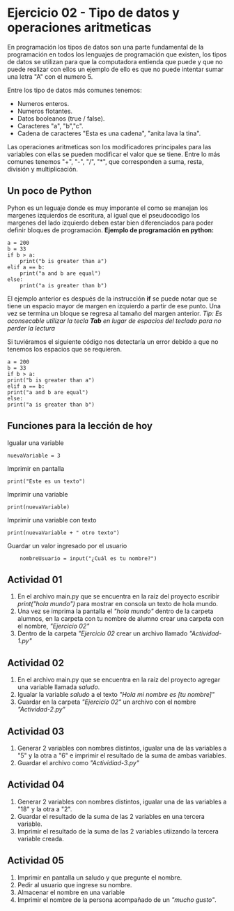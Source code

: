 

# Ejercicio 02 - Tipo de datos y operaciones aritmeticas

En programación los tipos de datos son una parte fundamental de la programación en todos los lenguajes de programación que existen, los tipos de datos se utilizan para que la computadora entienda que puede y que no puede realizar con ellos un ejemplo de ello es que no puede intentar sumar una letra "A" con el numero 5. 

Entre los tipo de datos más comunes tenemos: 
-  Numeros enteros.
-  Numeros flotantes.
-  Datos booleanos (true / false).
-  Caracteres "a", "b","c".
-  Cadena de caracteres "Esta es una cadena", "anita lava la tina".

Las operaciones aritmeticas son los modificadores principales para las variables con ellas se pueden modificar el valor que se tiene. Entre lo más comunes tenemos "+", "-", "/", "\*", que corresponden a suma, resta, división y multiplicación.  
## Un poco de Python
Pyhon es un leguaje donde es muy imporante el como se manejan los margenes izquierdos de escritura, al igual que el pseudocodigo los margenes del lado izquierdo deben estar bien diferenciados para poder definir bloques de programación. **Ejemplo de programación en python:**

    a = 200  
    b = 33  
    if b > a:  
	    print("b is greater than a")  
    elif a == b:  
	    print("a and b are equal")  
    else:  
	    print("a is greater than b")
	    
El ejemplo anterior  es después de la instrucción **if** se puede notar que se tiene un espacio mayor de margen en izquierdo a partir de ese punto. Una vez se termina un bloque se regresa al tamaño del margen anterior. *Tip: Es aconsecable utilizar la tecla **Tab** en lugar de espacios del teclado para no perder la lectura*

Si tuviéramos el siguiente código nos detectaría un error debido a que no tenemos los espacios que se requieren. 

    a = 200  
    b = 33  
    if b > a:  
    print("b is greater than a")  
    elif a == b:  
    print("a and b are equal")  
    else:  
    print("a is greater than b")
    	    
## Funciones para la lección de hoy
Igualar una variable

    nuevaVariable = 3
Imprimir en pantalla

    print("Este es un texto")
Imprimir una variable

    print(nuevaVariable)
Imprimir una variable con texto

    print(nuevaVariable + " otro texto")
Guardar un valor ingresado por el usuario

	    nombreUsuario = input("¿Cuál es tu nombre?")

## Actividad 01
1. En el archivo main.py que se encuentra en la raíz del proyecto escribir *print("hola mundo")* para mostrar en consola un texto de hola mundo.
2. Una vez se imprima la pantalla el *"hola mundo"* dentro de la carpeta alumnos, en la carpeta con tu nombre de alumno crear una carpeta con el nombre, *"Ejercicio 02"*
3. Dentro de la carpeta *"Ejercicio 02* crear un archivo llamado *"Actividad-1.py"*

## Actividad 02
1. En el archivo main.py que se encuentra en la raíz del proyecto agregar una variable llamada *saludo*.
2. Igualar la variable *saludo* a el texto *"Hola mi nombre es [tu nombre]"*
3. Guardar en la carpeta *"Ejercicio 02"* un archivo con el nombre *"Actividad-2.py"*

## Actividad 03
1. Generar 2 variables con nombres distintos, igualar una de las variables a "5" y la otra a "6" e imprimir el resultado de la suma de ambas variables. 
2. Guardar el archivo como *"Actividiad-3.py"*

## Actividad 04 
1. Generar 2 variables con nombres distintos, igualar una de las variables a "18" y la otra a "2".
2. Guardar el resultado de la suma de las 2 variables en una tercera variable. 
3. Imprimir el resultado de la suma de las 2 variables utiizando la tercera variable creada.

## Actividad 05
1. Imprimir en pantalla un saludo y que pregunte el nombre.
2. Pedir al usuario que ingrese su nombre. 
3. Almacenar el nombre en una variable
3. Imprimir el nombre de la persona acompañado de un *"mucho gusto"*.


